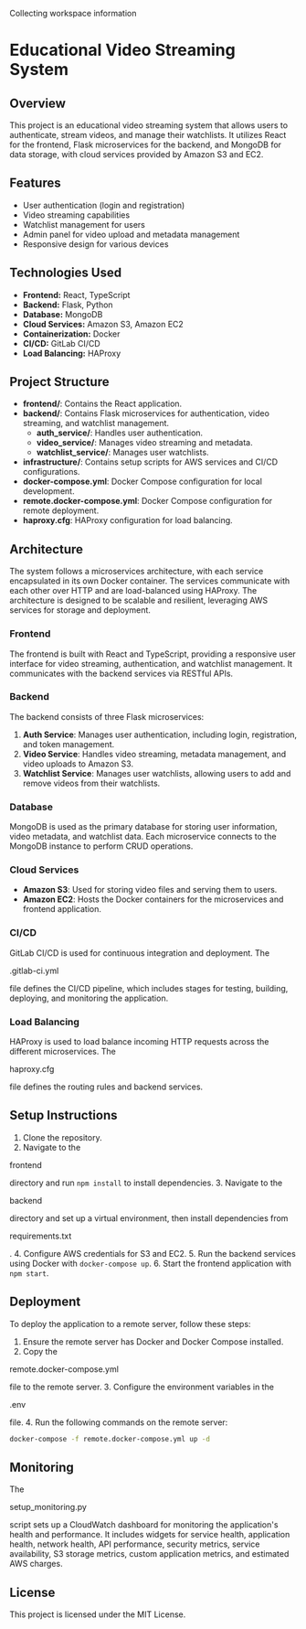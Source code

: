 Collecting workspace information

# Educational Video Streaming System

## Overview

This project is an educational video streaming system that allows users to authenticate, stream videos, and manage their watchlists. It utilizes React for the frontend, Flask microservices for the backend, and MongoDB for data storage, with cloud services provided by Amazon S3 and EC2.

## Features

- User authentication (login and registration)
- Video streaming capabilities
- Watchlist management for users
- Admin panel for video upload and metadata management
- Responsive design for various devices

## Technologies Used

- **Frontend:** React, TypeScript
- **Backend:** Flask, Python
- **Database:** MongoDB
- **Cloud Services:** Amazon S3, Amazon EC2
- **Containerization:** Docker
- **CI/CD:** GitLab CI/CD
- **Load Balancing:** HAProxy

## Project Structure

- **frontend/**: Contains the React application.
- **backend/**: Contains Flask microservices for authentication, video streaming, and watchlist management.
  - **auth_service/**: Handles user authentication.
  - **video_service/**: Manages video streaming and metadata.
  - **watchlist_service/**: Manages user watchlists.
- **infrastructure/**: Contains setup scripts for AWS services and CI/CD configurations.
- **docker-compose.yml**: Docker Compose configuration for local development.
- **remote.docker-compose.yml**: Docker Compose configuration for remote deployment.
- **haproxy.cfg**: HAProxy configuration for load balancing.

## Architecture

The system follows a microservices architecture, with each service encapsulated in its own Docker container. The services communicate with each other over HTTP and are load-balanced using HAProxy. The architecture is designed to be scalable and resilient, leveraging AWS services for storage and deployment.

### Frontend

The frontend is built with React and TypeScript, providing a responsive user interface for video streaming, authentication, and watchlist management. It communicates with the backend services via RESTful APIs.

### Backend

The backend consists of three Flask microservices:

1. **Auth Service**: Manages user authentication, including login, registration, and token management.
2. **Video Service**: Handles video streaming, metadata management, and video uploads to Amazon S3.
3. **Watchlist Service**: Manages user watchlists, allowing users to add and remove videos from their watchlists.

### Database

MongoDB is used as the primary database for storing user information, video metadata, and watchlist data. Each microservice connects to the MongoDB instance to perform CRUD operations.

### Cloud Services

- **Amazon S3**: Used for storing video files and serving them to users.
- **Amazon EC2**: Hosts the Docker containers for the microservices and frontend application.

### CI/CD

GitLab CI/CD is used for continuous integration and deployment. The

.gitlab-ci.yml

file defines the CI/CD pipeline, which includes stages for testing, building, deploying, and monitoring the application.

### Load Balancing

HAProxy is used to load balance incoming HTTP requests across the different microservices. The

haproxy.cfg

file defines the routing rules and backend services.

## Setup Instructions

1. Clone the repository.
2. Navigate to the

frontend

directory and run `npm install` to install dependencies. 3. Navigate to the

backend

directory and set up a virtual environment, then install dependencies from

requirements.txt

. 4. Configure AWS credentials for S3 and EC2. 5. Run the backend services using Docker with `docker-compose up`. 6. Start the frontend application with `npm start`.

## Deployment

To deploy the application to a remote server, follow these steps:

1. Ensure the remote server has Docker and Docker Compose installed.
2. Copy the

remote.docker-compose.yml

file to the remote server. 3. Configure the environment variables in the

.env

file. 4. Run the following commands on the remote server:

```sh
docker-compose -f remote.docker-compose.yml up -d
```

## Monitoring

The

setup_monitoring.py

script sets up a CloudWatch dashboard for monitoring the application's health and performance. It includes widgets for service health, application health, network health, API performance, security metrics, service availability, S3 storage metrics, custom application metrics, and estimated AWS charges.

## License

This project is licensed under the MIT License.
